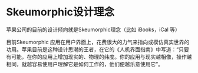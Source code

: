 # Skeumorphic设计理念

苹果公司的目前的设计倾向就是Skeumorphic理念（比如 iBooks，iCal 等）

目前Skeumorphic 应用在用户界面上，花费很大的力气来指向或模仿真实世界的功用。苹果目前是这种设计思潮的王者，在它的《人机界面指南》中写道：“只要有可能，在你的应用上增加现实的、物理的纬度。你的应用与现实越相像，操作越相同，就越容易使用户理解它是如何工作的，他们便越乐意使用它”。
